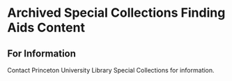 # Archived Special Collections Finding Aids Content

## For Information
Contact Princeton University Library Special Collections for information.
